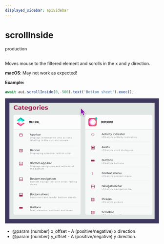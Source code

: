 ```yaml
---
displayed_sidebar: apiSidebar
---
```

# scrollInside
<span class="theme-doc-version-badge badge badge--success">production</span><br/><br/>

Moves mouse to the filtered element and scrolls in the x and y direction.

**macOS**: May not work as expected!

**Example:**
```typescript 
await aui.scrollInside(0,-500).text('Bottom sheet').exec();
```

![](/img/gif/scrollInside.gif)


   * @param {number} x_offset - A (positive/negative) x direction.
   * @param {number} y_offset - A (positive/negative) y direction.
